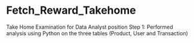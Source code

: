 # Fetch_Reward_Takehome
Take Home Examination for Data Analyst position 
Step 1:
Performed analysis using Python on the three tables (Product, User and Transaction)
